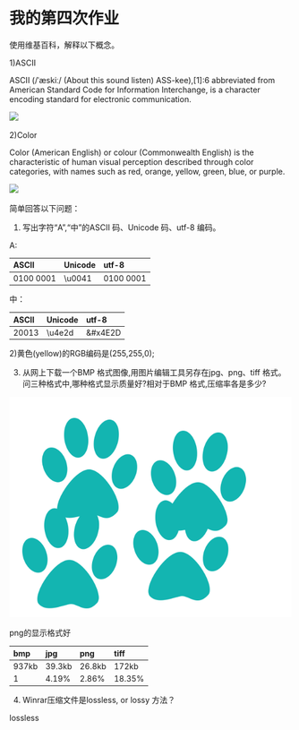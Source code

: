 # 我的第四次作业

使用维基百科，解释以下概念。

1)ASCII

ASCII (/ˈæskiː/ (About this sound listen) ASS-kee),[1]:6 abbreviated from American Standard Code for Information Interchange, is a character encoding standard for electronic communication. 

![](https://upload.wikimedia.org/wikipedia/commons/c/cf/USASCII_code_chart.png)

2)Color

Color (American English) or colour (Commonwealth English) is the characteristic of human visual perception described through color categories, with names such as red, orange, yellow, green, blue, or purple. 

![](https://upload.wikimedia.org/wikipedia/commons/e/e9/16777216colors.png)

简单回答以下问题：

1) 写出字符“A”,“中”的ASCII 码、Unicode 码、utf-8 编码。

A:

| ASCII     | Unicode | utf-8     | 
|:----------|:--------|:----------|
| 0100 0001 | \u0041  | 0100 0001 |

中：

| ASCII | Unicode | utf-8   | 
|:------|:--------|:--------|
| 20013 | \u4e2d  | &#x4E2D |

2)黄色(yellow)的RGB编码是(255,255,0);

3) 从网上下载一个BMP 格式图像,用图片编辑工具另存在jpg、png、tiff 格式。问三种格式中,哪种格式显示质量好?相对于BMP 格式,压缩率各是多少?

![](images/671045_1435022682634_00.bmp)

png的显示格式好

| bmp   | jpg    | png    | tiff   |
|:------|:-------|:-------|:-------|
| 937kb | 39.3kb | 26.8kb | 172kb  |
| 1     | 4.19%  | 2.86%  | 18.35% |

4) Winrar压缩文件是lossless, or lossy 方法？

lossless